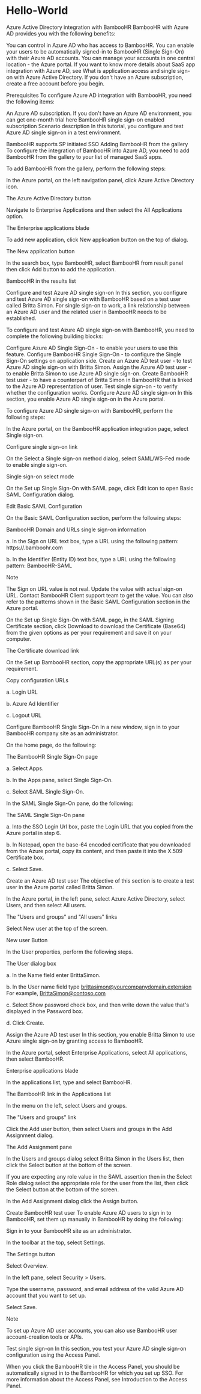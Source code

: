 # Hello-World
Azure Active Directory integration with BambooHR
BambooHR with Azure AD provides you with the following benefits:

You can control in Azure AD who has access to BambooHR.
You can enable your users to be automatically signed-in to BambooHR (Single Sign-On) with their Azure AD accounts.
You can manage your accounts in one central location - the Azure portal.
If you want to know more details about SaaS app integration with Azure AD, see What is application access and single sign-on with Azure Active Directory. If you don't have an Azure subscription, create a free account before you begin.

Prerequisites
To configure Azure AD integration with BambooHR, you need the following items:

An Azure AD subscription. If you don't have an Azure AD environment, you can get one-month trial here
BambooHR single sign-on enabled subscription
Scenario description
In this tutorial, you configure and test Azure AD single sign-on in a test environment.

BambooHR supports SP initiated SSO
Adding BambooHR from the gallery
To configure the integration of BambooHR into Azure AD, you need to add BambooHR from the gallery to your list of managed SaaS apps.

To add BambooHR from the gallery, perform the following steps:

In the Azure portal, on the left navigation panel, click Azure Active Directory icon.

The Azure Active Directory button

Navigate to Enterprise Applications and then select the All Applications option.

The Enterprise applications blade

To add new application, click New application button on the top of dialog.

The New application button

In the search box, type BambooHR, select BambooHR from result panel then click Add button to add the application.

BambooHR in the results list

Configure and test Azure AD single sign-on
In this section, you configure and test Azure AD single sign-on with BambooHR based on a test user called Britta Simon. For single sign-on to work, a link relationship between an Azure AD user and the related user in BambooHR needs to be established.

To configure and test Azure AD single sign-on with BambooHR, you need to complete the following building blocks:

Configure Azure AD Single Sign-On - to enable your users to use this feature.
Configure BambooHR Single Sign-On - to configure the Single Sign-On settings on application side.
Create an Azure AD test user - to test Azure AD single sign-on with Britta Simon.
Assign the Azure AD test user - to enable Britta Simon to use Azure AD single sign-on.
Create BambooHR test user - to have a counterpart of Britta Simon in BambooHR that is linked to the Azure AD representation of user.
Test single sign-on - to verify whether the configuration works.
Configure Azure AD single sign-on
In this section, you enable Azure AD single sign-on in the Azure portal.

To configure Azure AD single sign-on with BambooHR, perform the following steps:

In the Azure portal, on the BambooHR application integration page, select Single sign-on.

Configure single sign-on link

On the Select a Single sign-on method dialog, select SAML/WS-Fed mode to enable single sign-on.

Single sign-on select mode

On the Set up Single Sign-On with SAML page, click Edit icon to open Basic SAML Configuration dialog.

Edit Basic SAML Configuration

On the Basic SAML Configuration section, perform the following steps:

BambooHR Domain and URLs single sign-on information

a. In the Sign on URL text box, type a URL using the following pattern: https://<company>.bamboohr.com

b. In the Identifier (Entity ID) text box, type a URL using the following pattern: BambooHR-SAML

 Note

The Sign on URL value is not real. Update the value with actual sign-on URL. Contact BambooHR Client support team to get the value. You can also refer to the patterns shown in the Basic SAML Configuration section in the Azure portal.

On the Set up Single Sign-On with SAML page, in the SAML Signing Certificate section, click Download to download the Certificate (Base64) from the given options as per your requirement and save it on your computer.

The Certificate download link

On the Set up BambooHR section, copy the appropriate URL(s) as per your requirement.

Copy configuration URLs

a. Login URL

b. Azure Ad Identifier

c. Logout URL

Configure BambooHR Single Sign-On
In a new window, sign in to your BambooHR company site as an administrator.

On the home page, do the following:

The BambooHR Single Sign-On page

a. Select Apps.

b. In the Apps pane, select Single Sign-On.

c. Select SAML Single Sign-On.

In the SAML Single Sign-On pane, do the following:

The SAML Single Sign-On pane

a. Into the SSO Login Url box, paste the Login URL that you copied from the Azure portal in step 6.

b. In Notepad, open the base-64 encoded certificate that you downloaded from the Azure portal, copy its content, and then paste it into the X.509 Certificate box.

c. Select Save.

Create an Azure AD test user
The objective of this section is to create a test user in the Azure portal called Britta Simon.

In the Azure portal, in the left pane, select Azure Active Directory, select Users, and then select All users.

The "Users and groups" and "All users" links

Select New user at the top of the screen.

New user Button

In the User properties, perform the following steps.

The User dialog box

a. In the Name field enter BrittaSimon.

b. In the User name field type brittasimon@yourcompanydomain.extension
For example, BrittaSimon@contoso.com

c. Select Show password check box, and then write down the value that's displayed in the Password box.

d. Click Create.

Assign the Azure AD test user
In this section, you enable Britta Simon to use Azure single sign-on by granting access to BambooHR.

In the Azure portal, select Enterprise Applications, select All applications, then select BambooHR.

Enterprise applications blade

In the applications list, type and select BambooHR.

The BambooHR link in the Applications list

In the menu on the left, select Users and groups.

The "Users and groups" link

Click the Add user button, then select Users and groups in the Add Assignment dialog.

The Add Assignment pane

In the Users and groups dialog select Britta Simon in the Users list, then click the Select button at the bottom of the screen.

If you are expecting any role value in the SAML assertion then in the Select Role dialog select the appropriate role for the user from the list, then click the Select button at the bottom of the screen.

In the Add Assignment dialog click the Assign button.

Create BambooHR test user
To enable Azure AD users to sign in to BambooHR, set them up manually in BambooHR by doing the following:

Sign in to your BambooHR site as an administrator.

In the toolbar at the top, select Settings.

The Settings button

Select Overview.

In the left pane, select Security > Users.

Type the username, password, and email address of the valid Azure AD account that you want to set up.

Select Save.

 Note

To set up Azure AD user accounts, you can also use BambooHR user account-creation tools or APIs.

Test single sign-on
In this section, you test your Azure AD single sign-on configuration using the Access Panel.

When you click the BambooHR tile in the Access Panel, you should be automatically signed in to the BambooHR for which you set up SSO. For more information about the Access Panel, see Introduction to the Access Panel.
